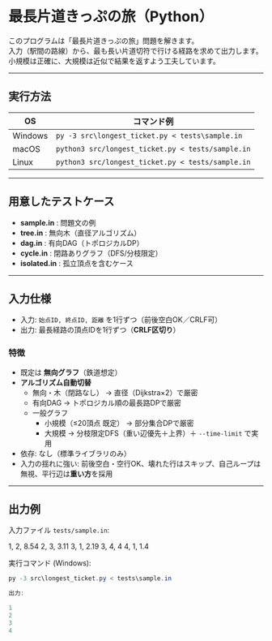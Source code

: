 # 最長片道きっぷの旅（Python）

このプログラムは「最長片道きっぷの旅」問題を解きます。  
入力（駅間の路線）から、最も長い片道切符で行ける経路を求めて出力します。  
小規模は正確に、大規模は近似で結果を返すよう工夫しています。

---

## 実行方法

| OS      | コマンド例 |
|---------|------------|
| Windows | `py -3 src\longest_ticket.py < tests\sample.in` |
| macOS   | `python3 src/longest_ticket.py < tests/sample.in` |
| Linux   | `python3 src/longest_ticket.py < tests/sample.in` |

---

## 用意したテストケース

- **sample.in** : 問題文の例  
- **tree.in** : 無向木（直径アルゴリズム）  
- **dag.in** : 有向DAG（トポロジカルDP）  
- **cycle.in** : 閉路ありグラフ（DFS/分枝限定）  
- **isolated.in** : 孤立頂点を含むケース  

---

## 入力仕様

- 入力: `始点ID, 終点ID, 距離` を1行ずつ（前後空白OK／CRLF可）  
- 出力: 最長経路の頂点IDを1行ずつ（**CRLF区切り**）

### 特徴
- 既定は **無向グラフ**（鉄道想定）
- **アルゴリズム自動切替**
  - 無向・木（閉路なし） → 直径（Dijkstra×2）で厳密
  - 有向DAG → トポロジカル順の最長路DPで厳密
  - 一般グラフ
    - 小規模（≤20頂点 既定） → 部分集合DPで厳密
    - 大規模 → 分枝限定DFS（重い辺優先＋上界）＋ `--time-limit` で実用
- 依存: なし（標準ライブラリのみ）
- 入力の揺れに強い: 前後空白・空行OK、壊れた行はスキップ、自己ループは無視、平行辺は**重い方**を採用

---

## 出力例

入力ファイル `tests/sample.in`:

1, 2, 8.54
2, 3, 3.11
3, 1, 2.19
3, 4, 4
4, 1, 1.4

実行コマンド (Windows):

```powershell
py -3 src\longest_ticket.py < tests\sample.in

出力:

1
2
3
4

